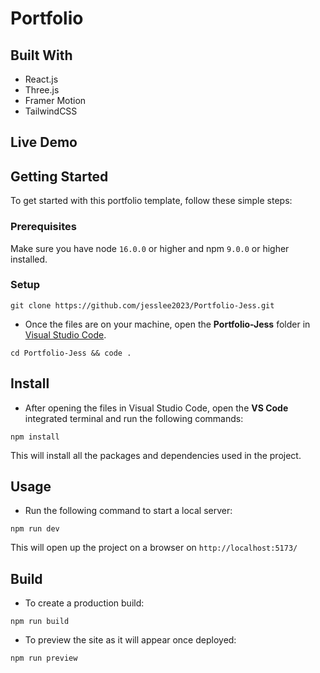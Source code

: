# Portfolio

## Built With

- React.js
- Three.js
- Framer Motion
- TailwindCSS

## Live Demo

## Getting Started

To get started with this portfolio template, follow these simple steps:

### Prerequisites

Make sure you have node `16.0.0` or higher and npm `9.0.0` or higher installed.

### Setup

```
git clone https://github.com/jesslee2023/Portfolio-Jess.git
```

- Once the files are on your machine, open the **Portfolio-Jess** folder in [Visual Studio Code](https://code.visualstudio.com/download).

```
cd Portfolio-Jess && code .
```

## Install

- After opening the files in Visual Studio Code, open the **VS Code** integrated terminal and run the following commands:

```
npm install
```

This will install all the packages and dependencies used in the project.

## Usage

- Run the following command to start a local server:

```
npm run dev
```

This will open up the project on a browser on `http://localhost:5173/`

## Build

- To create a production build:

```
npm run build
```

- To preview the site as it will appear once deployed:

```
npm run preview
```
